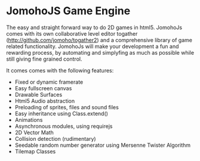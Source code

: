 JomohoJS Game Engine
====================

The easy and straight forward way to do 2D games in html5. 
JomohoJs comes with its own collaborative level editor togather (http://github.com/jomoho/togather2) and a comprehensive library of game related functionality. 
JomohoJs will make your development a fun and rewarding process, by automating and simplyfing as much as possible while still giving fine grained control. 

It comes comes with the following features:

-   Fixed or dynamic framerate
-   Easy fullscreen canvas
-   Drawable Surfaces
-   Html5 Audio abstraction
-   Preloading of sprites, files and sound files
-   Easy inheritance using Class.extend()
-   Animations
-   Asynchronous modules, using requirejs
-   2D Vector Math
-   Collision detection (rudimentary)
-   Seedable random number generator using Mersenne Twister Algorithm
-   Tilemap Classes
    